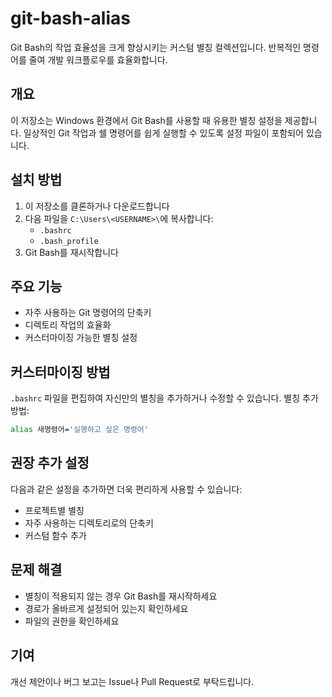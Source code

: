 # git-bash-alias

Git Bash의 작업 효율성을 크게 향상시키는 커스텀 별칭 컬렉션입니다. 반복적인 명령어를 줄여 개발 워크플로우를 효율화합니다.

## 개요

이 저장소는 Windows 환경에서 Git Bash를 사용할 때 유용한 별칭 설정을 제공합니다. 일상적인 Git 작업과 쉘 명령어를 쉽게 실행할 수 있도록 설정 파일이 포함되어 있습니다.

## 설치 방법

1. 이 저장소를 클론하거나 다운로드합니다
2. 다음 파일을 `C:\Users\<USERNAME>\`에 복사합니다:
   - `.bashrc`
   - `.bash_profile`
3. Git Bash를 재시작합니다

## 주요 기능

- 자주 사용하는 Git 명령어의 단축키
- 디렉토리 작업의 효율화
- 커스터마이징 가능한 별칭 설정

## 커스터마이징 방법

`.bashrc` 파일을 편집하여 자신만의 별칭을 추가하거나 수정할 수 있습니다. 별칭 추가 방법:

```bash
alias 새명령어='실행하고 싶은 명령어'
```

## 권장 추가 설정

다음과 같은 설정을 추가하면 더욱 편리하게 사용할 수 있습니다:

- 프로젝트별 별칭
- 자주 사용하는 디렉토리로의 단축키
- 커스텀 함수 추가

## 문제 해결

- 별칭이 적용되지 않는 경우 Git Bash를 재시작하세요
- 경로가 올바르게 설정되어 있는지 확인하세요
- 파일의 권한을 확인하세요

## 기여

개선 제안이나 버그 보고는 Issue나 Pull Request로 부탁드립니다.
